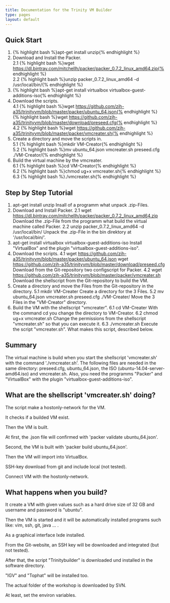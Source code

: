 ```yaml
---
title: Documentation for the Trinity VM Builder
type: pages
layout: default
---
```


Quick Start
-----------

1. {% highlight bash %}apt-get install unzip{% endhighlight %}  
2. Download and Install the Packer.    
2.1 {% highlight bash %}wget https://dl.bintray.com/mitchellh/packer/packer_0.7.2_linux_amd64.zip{% endhighlight %}  
2.2 {% highlight bash %}unzip packer_0.7.2_linux_amd64 -d /usr/local/bin/{% endhighlight %}  
3. {% highlight bash %}apt-get install virtualbox virtualbox-guest-additions-iso{% endhighlight %}  
4. Download the scripts.  
4.1 {% highlight bash %}wget https://github.com/zih-a35/trinityvm/blob/master/packer/ubuntu_64.json{% endhighlight %}  
	{% highlight bash %}wget https://github.com/zih-a35/trinityvm/blob/master/download/preseed.cfg{% endhighlight %}  
4.2 {% highlight bash %}wget https://github.com/zih-a35/trinityvm/blob/master/packer/vmcreater.sh{% endhighlight %}  
5. Create a directory and move the scripts in.  
5.1 {% highlight bash %}mkdir VM-Creator{% endhighlight %}  
5.2 {% highlight bash %}mv ubuntu_64.json vmcreater.sh preseed.cfg ./VM-Creator/{% endhighlight %}  
6. Build the virtual machine by the vmcreater.  
6.1 {% highlight bash %}cd VM-Creator{% endhighlight %}  
6.2 {% highlight bash %}chmod ug+x vmcreater.sh{% endhighlight %}  
6.3 {% highlight bash %}./vmcreater.sh{% endhighlight %}  




Step by Step Tutorial
---------------------

1. apt-get install unzip
	Insall of a programm what unpack .zip-Files.
2. Download and Install Packer.
2.1 wget https://dl.bintray.com/mitchellh/packer/packer_0.7.2_linux_amd64.zip
	Download the .zip-File from the programm what build the virtual machine called Packer.
2.2 unzip packer_0.7.2_linux_amd64 -d /usr/local/bin/
	Unpack the .zip-File in the bin direktory at '/usr/local/bin/'.
3. apt-get install virtualbox virtualbox-guest-additions-iso
	Install "VirtualBox" and the plugin "virtualbox-guest-additions-iso".
4. Download the scripts.
4.1 wget https://github.com/zih-a35/trinityvm/blob/master/packer/ubuntu_64.json
	wget https://github.com/zih-a35/trinityvm/blob/master/download/preseed.cfg
	Download from the Git-repository two configscript for Packer.
4.2 wget https://github.com/zih-a35/trinityvm/blob/master/packer/vmcreater.sh
	Download the shellscript from the Git-repository to build the VM.
5. Create a directory and move the Files from the Git-repository in the directory.
5.1 mkdir VM-Creater
	Create a directory for the 3 Files.
5.2 mv ubuntu_64.json vmcreater.sh preseed.cfg ./VM-Creater/
	Move the 3 Files in the "VM-Creator" directory.
6. Build the VM with the shellscript "vmcreater".
6.1 cd VM-Creater
	With the command cd you change the directory to VM-Creator.
6.2 chmod ug+x vmcreater.sh
	Change the permissions from the shellscript "vmcreater.sh" so that you can execute it.
6.3 ./vmcreater.sh
	Execute the script "vmcreater.sh". What makes this script, described below.




Summary
-------

The virtual machine is build when you start the shellscript 'vmcreater.sh' with the command './vmcreater.sh'.
The following files are needed in the same directory: preseed.cfg, ubuntu_64.json, the ISO (ubuntu-14.04-server-amd64.iso) and vmcreater.sh.
Also, you need the programms "Packer" and "VirtualBox" with the plugin "virtualbox-guest-additions-iso".




What are the shellscript 'vmcreater.sh' doing?
----------------------------------------------

The script make a hostonly-network for the VM.

It checks if a builded VM exist.

Then the VM is built.

At first, the .json file will confirmed with 'packer validate ubuntu_64.json'.

Second, the VM is built with 'packer build ubuntu_64.json'.

Then the VM will import into VirtualBox.

SSH-key download from git and include local (not tested).

Connect VM with the hostonly-network.




What happens when you build?
----------------------------

It create a VM with given values such as a hard drive size of 32 GB and username and password is "ubuntu".

Then the VM is started and it will be automatically installed programs such like: vim, ssh, git, java ... .

As a graphical interface lxde installed.

From the Git-website, an SSH key will be downloaded and integrated (but not tested).

After that, the script "Trinitybuilder" is downloaded und installed in the software directory.

"IGV" and "Tophat" will be installed too.

The actual folder of the workshop is downloaded by SVN.

At least, set the environ variables.




